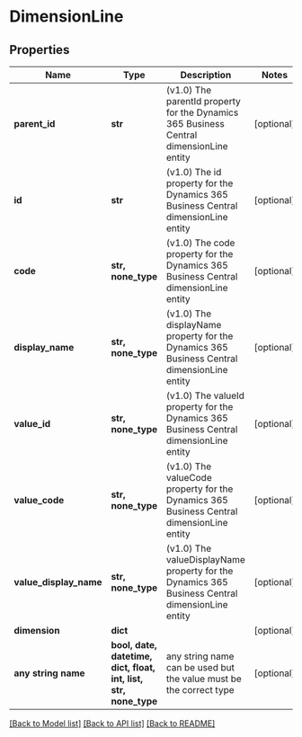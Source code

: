 # DimensionLine


## Properties
Name | Type | Description | Notes
------------ | ------------- | ------------- | -------------
**parent_id** | **str** | (v1.0) The parentId property for the Dynamics 365 Business Central dimensionLine entity | [optional] 
**id** | **str** | (v1.0) The id property for the Dynamics 365 Business Central dimensionLine entity | [optional] 
**code** | **str, none_type** | (v1.0) The code property for the Dynamics 365 Business Central dimensionLine entity | [optional] 
**display_name** | **str, none_type** | (v1.0) The displayName property for the Dynamics 365 Business Central dimensionLine entity | [optional] 
**value_id** | **str, none_type** | (v1.0) The valueId property for the Dynamics 365 Business Central dimensionLine entity | [optional] 
**value_code** | **str, none_type** | (v1.0) The valueCode property for the Dynamics 365 Business Central dimensionLine entity | [optional] 
**value_display_name** | **str, none_type** | (v1.0) The valueDisplayName property for the Dynamics 365 Business Central dimensionLine entity | [optional] 
**dimension** | **dict** |  | [optional] 
**any string name** | **bool, date, datetime, dict, float, int, list, str, none_type** | any string name can be used but the value must be the correct type | [optional]

[[Back to Model list]](../README.md#documentation-for-models) [[Back to API list]](../README.md#documentation-for-api-endpoints) [[Back to README]](../README.md)


